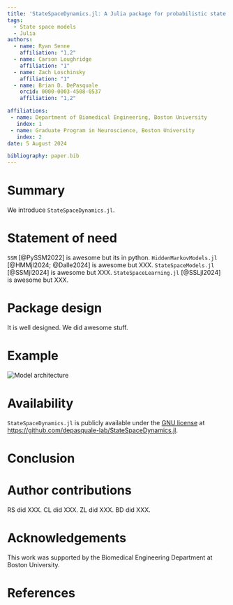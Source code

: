 ```yaml
---
title: 'StateSpaceDynamics.jl: A Julia package for probabilistic state space models (SSMs)'
tags:
  - State space models
  - Julia
authors:
  - name: Ryan Senne
    affiliation: "1,2"
  - name: Carson Loughridge
    affiliation: "1"
  - name: Zach Loschinsky
    affiliation: "1"
  - name: Brian D. DePasquale
    orcid: 0000-0003-4508-0537
    affiliation: "1,2"

affiliations:
 - name: Department of Biomedical Engineering, Boston University
   index: 1
 - name: Graduate Program in Neuroscience, Boston University
   index: 2
date: 5 August 2024

bibliography: paper.bib
---
```


# Summary

We introduce ``StateSpaceDynamics.jl``.

# Statement of need

`SSM` [@PySSM2022] is awesome but its in python. `HiddenMarkovModels.jl` [@HMMjl2024; @Dalle2024] is awesome but XXX. `StateSpaceModels.jl` [@SSMjl2024] is awesome but XXX. `StateSpaceLearning.jl` [@SSLjl2024] is awesome but XXX.

# Package design

It is well designed. We did awesome stuff.

# Example

![Model architecture](model.png)

# Availability

``StateSpaceDynamics.jl`` is publicly available under the [GNU license](https://github.com/depasquale-lab/StateSpaceDynamics.jl/blob/main/LICENSE) at <https://github.com/depasquale-lab/StateSpaceDynamics.jl>.

# Conclusion

# Author contributions

RS did XXX. CL did XXX. ZL did XXX. BD did XXX.

# Acknowledgements

This work was supported by the Biomedical Engineering Department at Boston University.

# References
